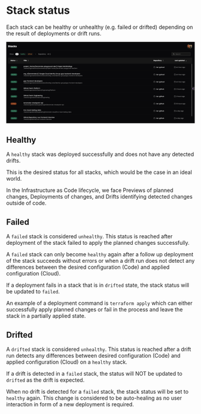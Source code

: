 # Stack status

Each stack can be healthy or unhealthy (e.g. failed or drifted) depending on the result of deployments or drift runs.

![Stacks List](../assets/stacks-list.png "Terramate Cloud Stacks LIst")

## Healthy

A `healthy` stack was deployed successfully and does not have any detected drifts.

This is the desired status for all stacks, which would be the case in an ideal world.

In the Infrastructure as Code lifecycle, we face Previews of planned changes, Deployments of changes, and Drifts
identifying detected changes outside of code.

## Failed

A `failed` stack is considered `unhealthy`. This status is reached after deployment of the stack failed to apply the
planned changes successfully.

A `failed` stack can only become `healthy` again after a follow up deployment of the stack succeeds without errors or
when a drift run does not detect any differences between the desired configuration (Code) and applied configuration (Cloud).

If a deployment fails in a stack that is in `drifted` state, the stack status will be updated to `failed`.

An example of a deployment command is `terraform apply` which can either successfully apply planned changes or fail in
the process and leave the stack in a partially applied state.

## Drifted

A `drifted` stack is considered `unhealthy`. This status is reached after a drift run detects any differences between desired configuration (Code) and applied configuration (Cloud) on a `healthy` stack. 

If a drift is detected in a `failed` stack, the status will NOT be updated to `drifted` as the drift is expected.

When no drift is detected for a `failed` stack, the stack status will be set to `healthy` again. This change is considered to be auto-healing as no user interaction in form of a new deployment is required.
